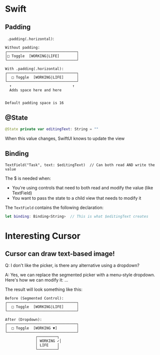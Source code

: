 # Swift

## Padding

` .padding(.horizontal)`: 

```
Without padding:
┌────────────────────────────────┐
│□ Toggle  [WORKING|LIFE]        │
└────────────────────────────────┘

With .padding(.horizontal):
┌────────────────────────────────┐
│  □ Toggle  [WORKING|LIFE]      │
└────────────────────────────────┘
  ↑                            ↑
  Adds space here and here


Default padding space is 16
```

## @State
```swift
@State private var editingText: String = ""
```

When this value changes, SwiftUI knows to update the view

## Binding
`TextField("Task", text: $editingText)  // Can both read AND write the value`

The $ is needed when:
- You're using controls that need to both read and modify the value (like TextField)
- You want to pass the state to a child view that needs to modify it

The `TextField` contains the following declaration:

```swift
let binding: Binding<String>  // This is what $editingText creates
```

# Interesting Cursor

## Cursor can draw text-based image!
Q: I don't like the picker, is there any alternative using a dropdown?

A: Yes, we can replace the segmented picker with a menu-style dropdown. Here's how we can modify it:
...

The result will look something like this:
```
Before (Segmented Control):
┌────────────────────────────────┐
│  □ Toggle  [WORKING|LIFE]      │
└────────────────────────────────┘

After (Dropdown):
┌────────────────────────────────┐
│  □ Toggle  [WORKING ▼]         │
└────────────────────────────────┘
              ┌─────────┐
              │ WORKING ✓│
              │ LIFE    │
              └─────────┘
```